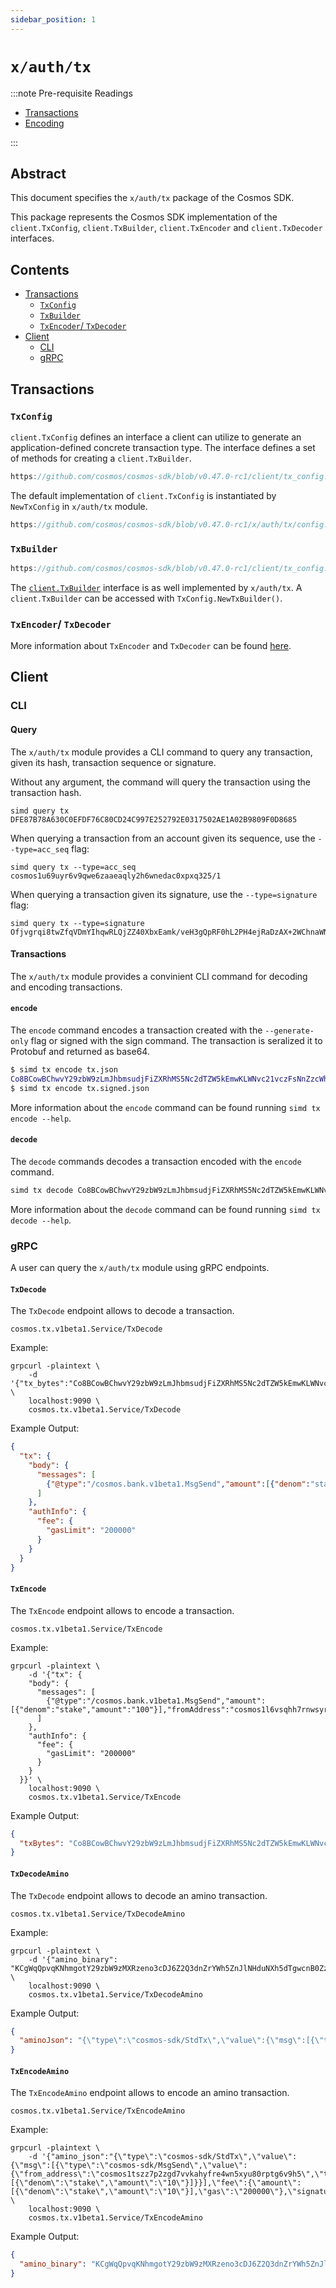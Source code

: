 ```yaml
---
sidebar_position: 1
---
```


# `x/auth/tx`

:::note Pre-requisite Readings

* [Transactions](https://docs.cosmos.network/main/core/transactions#transaction-generation)
* [Encoding](https://docs.cosmos.network/main/core/encoding#transaction-encoding)

:::

## Abstract

This document specifies the `x/auth/tx` package of the Cosmos SDK.

This package represents the Cosmos SDK implementation of the `client.TxConfig`, `client.TxBuilder`, `client.TxEncoder` and `client.TxDecoder` interfaces.

## Contents

* [Transactions](#transactions)
    * [`TxConfig`](#txconfig)
    * [`TxBuilder`](#txbuilder)
    * [`TxEncoder`/ `TxDecoder`](#txencoder-txdecoder)
* [Client](#client)
    * [CLI](#cli)
    * [gRPC](#grpc)

## Transactions

### `TxConfig`

`client.TxConfig` defines an interface a client can utilize to generate an application-defined concrete transaction type.
The interface defines a set of methods for creating a `client.TxBuilder`.

```go reference
https://github.com/cosmos/cosmos-sdk/blob/v0.47.0-rc1/client/tx_config.go#L25-L31
```

The default implementation of `client.TxConfig` is instantiated by `NewTxConfig` in `x/auth/tx` module.

```go reference
https://github.com/cosmos/cosmos-sdk/blob/v0.47.0-rc1/x/auth/tx/config.go#L22-L28
```

### `TxBuilder`

```go reference
https://github.com/cosmos/cosmos-sdk/blob/v0.47.0-rc1/client/tx_config.go#L33-L50
```

The [`client.TxBuilder`](https://docs.cosmos.network/main/core/transactions#transaction-generation) interface is as well implemented by `x/auth/tx`.
A `client.TxBuilder` can be accessed with `TxConfig.NewTxBuilder()`.  

### `TxEncoder`/ `TxDecoder`

More information about `TxEncoder` and `TxDecoder` can be found [here](https://docs.cosmos.network/main/core/encoding#transaction-encoding).

## Client

### CLI

#### Query

The `x/auth/tx` module provides a CLI command to query any transaction, given its hash, transaction sequence or signature.

Without any argument, the command will query the transaction using the transaction hash.

```shell
simd query tx DFE87B78A630C0EFDF76C80CD24C997E252792E0317502AE1A02B9809F0D8685
```

When querying a transaction from an account given its sequence, use the `--type=acc_seq` flag:

```shell
simd query tx --type=acc_seq cosmos1u69uyr6v9qwe6zaaeaqly2h6wnedac0xpxq325/1
```

When querying a transaction given its signature, use the `--type=signature` flag:

```shell
simd query tx --type=signature Ofjvgrqi8twZfqVDmYIhqwRLQjZZ40XbxEamk/veH3gQpRF0hL2PH4ejRaDzAX+2WChnaWNQJQ41ekToIi5Wqw==
```

#### Transactions

The `x/auth/tx` module provides a convinient CLI command for decoding and encoding transactions.

#### `encode`

The `encode` command encodes a transaction created with the `--generate-only` flag or signed with the sign command.
The transaction is seralized it to Protobuf and returned as base64.

```bash
$ simd tx encode tx.json
Co8BCowBChwvY29zbW9zLmJhbmsudjFiZXRhMS5Nc2dTZW5kEmwKLWNvc21vczFsNnZzcWhoN3Jud3N5cjJreXozampnM3FkdWF6OGd3Z3lsODI3NRItY29zbW9zMTU4c2FsZHlnOHBteHU3Znd2dDBkNng3amVzd3A0Z3d5a2xrNnkzGgwKBXN0YWtlEgMxMDASBhIEEMCaDA==
$ simd tx encode tx.signed.json
```

More information about the `encode` command can be found running `simd tx encode --help`.

#### `decode`

The `decode` commands decodes a transaction encoded with the `encode` command.


```bash
simd tx decode Co8BCowBChwvY29zbW9zLmJhbmsudjFiZXRhMS5Nc2dTZW5kEmwKLWNvc21vczFsNnZzcWhoN3Jud3N5cjJreXozampnM3FkdWF6OGd3Z3lsODI3NRItY29zbW9zMTU4c2FsZHlnOHBteHU3Znd2dDBkNng3amVzd3A0Z3d5a2xrNnkzGgwKBXN0YWtlEgMxMDASBhIEEMCaDA==
```

More information about the `decode` command can be found running `simd tx decode --help`.

### gRPC

A user can query the `x/auth/tx` module using gRPC endpoints.

#### `TxDecode`

The `TxDecode` endpoint allows to decode a transaction.

```shell
cosmos.tx.v1beta1.Service/TxDecode
```

Example:

```shell
grpcurl -plaintext \
    -d '{"tx_bytes":"Co8BCowBChwvY29zbW9zLmJhbmsudjFiZXRhMS5Nc2dTZW5kEmwKLWNvc21vczFsNnZzcWhoN3Jud3N5cjJreXozampnM3FkdWF6OGd3Z3lsODI3NRItY29zbW9zMTU4c2FsZHlnOHBteHU3Znd2dDBkNng3amVzd3A0Z3d5a2xrNnkzGgwKBXN0YWtlEgMxMDASBhIEEMCaDA=="}' \
    localhost:9090 \
    cosmos.tx.v1beta1.Service/TxDecode
```

Example Output:

```json
{
  "tx": {
    "body": {
      "messages": [
        {"@type":"/cosmos.bank.v1beta1.MsgSend","amount":[{"denom":"stake","amount":"100"}],"fromAddress":"cosmos1l6vsqhh7rnwsyr2kyz3jjg3qduaz8gwgyl8275","toAddress":"cosmos158saldyg8pmxu7fwvt0d6x7jeswp4gwyklk6y3"}
      ]
    },
    "authInfo": {
      "fee": {
        "gasLimit": "200000"
      }
    }
  }
}
```

#### `TxEncode`

The `TxEncode` endpoint allows to encode a transaction.

```shell
cosmos.tx.v1beta1.Service/TxEncode
```

Example:

```shell
grpcurl -plaintext \
    -d '{"tx": {
    "body": {
      "messages": [
        {"@type":"/cosmos.bank.v1beta1.MsgSend","amount":[{"denom":"stake","amount":"100"}],"fromAddress":"cosmos1l6vsqhh7rnwsyr2kyz3jjg3qduaz8gwgyl8275","toAddress":"cosmos158saldyg8pmxu7fwvt0d6x7jeswp4gwyklk6y3"}
      ]
    },
    "authInfo": {
      "fee": {
        "gasLimit": "200000"
      }
    }
  }}' \
    localhost:9090 \
    cosmos.tx.v1beta1.Service/TxEncode
```

Example Output:

```json
{
  "txBytes": "Co8BCowBChwvY29zbW9zLmJhbmsudjFiZXRhMS5Nc2dTZW5kEmwKLWNvc21vczFsNnZzcWhoN3Jud3N5cjJreXozampnM3FkdWF6OGd3Z3lsODI3NRItY29zbW9zMTU4c2FsZHlnOHBteHU3Znd2dDBkNng3amVzd3A0Z3d5a2xrNnkzGgwKBXN0YWtlEgMxMDASBhIEEMCaDA=="
}
```

#### `TxDecodeAmino`

The `TxDecode` endpoint allows to decode an amino transaction.

```shell
cosmos.tx.v1beta1.Service/TxDecodeAmino
```

Example:

```shell
grpcurl -plaintext \
    -d '{"amino_binary": "KCgWqQpvqKNhmgotY29zbW9zMXRzeno3cDJ6Z2Q3dnZrYWh5ZnJlNHduNXh5dTgwcnB0ZzZ2OWg1Ei1jb3Ntb3MxdHN6ejdwMnpnZDd2dmthaHlmcmU0d241eHl1ODBycHRnNnY5aDUaCwoFc3Rha2USAjEwEhEKCwoFc3Rha2USAjEwEMCaDCIGZm9vYmFy"}' \
    localhost:9090 \
    cosmos.tx.v1beta1.Service/TxDecodeAmino
```

Example Output:

```json
{
  "aminoJson": "{\"type\":\"cosmos-sdk/StdTx\",\"value\":{\"msg\":[{\"type\":\"cosmos-sdk/MsgSend\",\"value\":{\"from_address\":\"cosmos1tszz7p2zgd7vvkahyfre4wn5xyu80rptg6v9h5\",\"to_address\":\"cosmos1tszz7p2zgd7vvkahyfre4wn5xyu80rptg6v9h5\",\"amount\":[{\"denom\":\"stake\",\"amount\":\"10\"}]}}],\"fee\":{\"amount\":[{\"denom\":\"stake\",\"amount\":\"10\"}],\"gas\":\"200000\"},\"signatures\":null,\"memo\":\"foobar\",\"timeout_height\":\"0\"}}"
}
```

#### `TxEncodeAmino`

The `TxEncodeAmino` endpoint allows to encode an amino transaction.

```shell
cosmos.tx.v1beta1.Service/TxEncodeAmino
```

Example:

```shell
grpcurl -plaintext \
    -d '{"amino_json":"{\"type\":\"cosmos-sdk/StdTx\",\"value\":{\"msg\":[{\"type\":\"cosmos-sdk/MsgSend\",\"value\":{\"from_address\":\"cosmos1tszz7p2zgd7vvkahyfre4wn5xyu80rptg6v9h5\",\"to_address\":\"cosmos1tszz7p2zgd7vvkahyfre4wn5xyu80rptg6v9h5\",\"amount\":[{\"denom\":\"stake\",\"amount\":\"10\"}]}}],\"fee\":{\"amount\":[{\"denom\":\"stake\",\"amount\":\"10\"}],\"gas\":\"200000\"},\"signatures\":null,\"memo\":\"foobar\",\"timeout_height\":\"0\"}}"}' \
    localhost:9090 \
    cosmos.tx.v1beta1.Service/TxEncodeAmino
```

Example Output:

```json
{
  "amino_binary": "KCgWqQpvqKNhmgotY29zbW9zMXRzeno3cDJ6Z2Q3dnZrYWh5ZnJlNHduNXh5dTgwcnB0ZzZ2OWg1Ei1jb3Ntb3MxdHN6ejdwMnpnZDd2dmthaHlmcmU0d241eHl1ODBycHRnNnY5aDUaCwoFc3Rha2USAjEwEhEKCwoFc3Rha2USAjEwEMCaDCIGZm9vYmFy"
}
```
